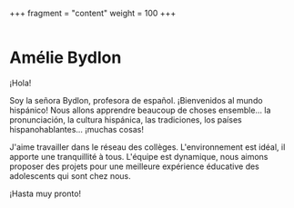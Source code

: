 +++
fragment = "content"
weight = 100
+++

<img src="/images/avatar/amelie-bydlon.svg" alt="" class="img-fluid rounded-circle border text-white">

# Amélie Bydlon

¡Hola!

Soy la señora Bydlon, profesora de español. ¡Bienvenidos al mundo hispánico!
Nous allons apprendre beaucoup de choses ensemble… la pronunciación, la cultura hispánica, las tradiciones, los países hispanohablantes... ¡muchas cosas!

J'aime travailler dans le réseau des collèges. L'environnement est idéal, il apporte une tranquillité à tous. L'équipe est dynamique, nous aimons proposer des projets pour une meilleure expérience éducative des adolescents qui sont chez nous.

¡Hasta muy pronto!
